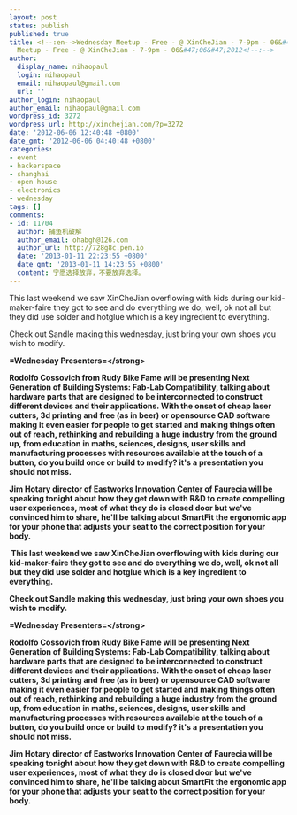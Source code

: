 ```yaml
---
layout: post
status: publish
published: true
title: <!--:en-->Wednesday Meetup - Free - @ XinCheJian - 7-9pm - 06&#47;06&#47;2012<!--:--><!--:zh-->Wednesday
  Meetup - Free - @ XinCheJian - 7-9pm - 06&#47;06&#47;2012<!--:-->
author:
  display_name: nihaopaul
  login: nihaopaul
  email: nihaopaul@gmail.com
  url: ''
author_login: nihaopaul
author_email: nihaopaul@gmail.com
wordpress_id: 3272
wordpress_url: http://xinchejian.com/?p=3272
date: '2012-06-06 12:40:48 +0800'
date_gmt: '2012-06-06 04:40:48 +0800'
categories:
- event
- hackerspace
- shanghai
- open house
- electronics
- wednesday
tags: []
comments:
- id: 11704
  author: 捕鱼机破解
  author_email: ohabgh@126.com
  author_url: http://728g8c.pen.io
  date: '2013-01-11 22:23:55 +0800'
  date_gmt: '2013-01-11 14:23:55 +0800'
  content: 宁愿选择放弃，不要放弃选择。
---
```

<p><!--:en-->This last weekend we saw XinCheJian overflowing with kids during our kid-maker-faire they got to see and do everything we do, well, ok not all but they did use solder and hotglue which is a key ingredient to everything.</p>
<p>Check out Sandle making this wednesday, just bring your own shoes you wish to modify.</p>
<p><strong>=Wednesday Presenters=<&#47;strong></p>
<p>Rodolfo Cossovich from Rudy Bike Fame will be presenting Next Generation of Building Systems: Fab-Lab Compatibility, talking about hardware parts that are designed to be interconnected to construct different devices and their applications. With the onset of cheap laser cutters, 3d printing and free (as in beer) or opensource CAD software making it even easier for people to get started and making things often out of reach, rethinking and rebuilding a huge industry from the ground up, from education in maths, sciences, designs, user skills and manufacturing processes with resources available at the touch of a button, do you build once or build to modify? it's a presentation you should not miss.</p>
<p>Jim Hotary director of Eastworks Innovation Center of Faurecia will be speaking tonight about how they get down with R&amp;D to create compelling user experiences, most of what they do is closed door but we've convinced him to share, he'll be talking about SmartFit the ergonomic app for your phone that adjusts your seat to the correct position for your body.</p>
<p>&nbsp;<!--:--><!--:zh-->This last weekend we saw XinCheJian overflowing with kids during our kid-maker-faire they got to see and do everything we do, well, ok not all but they did use solder and hotglue which is a key ingredient to everything.</p>
<p>Check out Sandle making this wednesday, just bring your own shoes you wish to modify.</p>
<p><strong>=Wednesday Presenters=<&#47;strong></p>
<p>Rodolfo Cossovich from Rudy Bike Fame will be presenting Next Generation of Building Systems: Fab-Lab Compatibility, talking about hardware parts that are designed to be interconnected to construct different devices and their applications. With the onset of cheap laser cutters, 3d printing and free (as in beer) or opensource CAD software making it even easier for people to get started and making things often out of reach, rethinking and rebuilding a huge industry from the ground up, from education in maths, sciences, designs, user skills and manufacturing processes with resources available at the touch of a button, do you build once or build to modify? it's a presentation you should not miss.</p>
<p>Jim Hotary director of Eastworks Innovation Center of Faurecia will be speaking tonight about how they get down with R&amp;D to create compelling user experiences, most of what they do is closed door but we've convinced him to share, he'll be talking about SmartFit the ergonomic app for your phone that adjusts your seat to the correct position for your body.</p>
<p>&nbsp;<!--:--></p>
